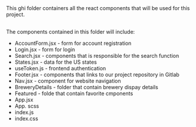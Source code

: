 ##

This ghi folder containers all the react components that will be used for this project.

##

The components contained in this folder will include:

- AccountForm.jsx - form for account registration
- Login.jsx - form for login
- Search.jsx - components that is responsible for the search function
- States.jsx - data for the US states
- useToken.js - frontend authentication
- Footer.jsx - components that links to our project repository in Gitlab
- Nav.jsx - component for website navigation
- BreweryDetails - folder that contain brewery dispay details
- Featured - folde that contain favorite cmponents
- App.jsx
- App. scss
- index.js
- index.css
